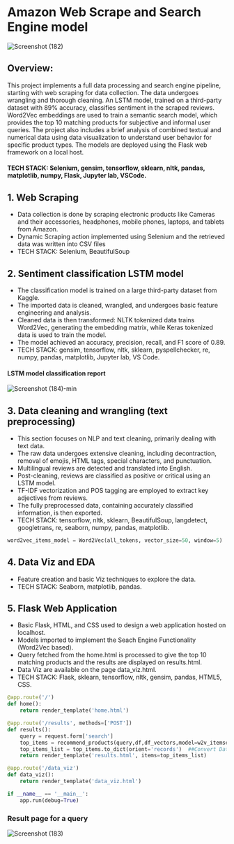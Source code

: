 # Amazon Web Scrape and Search Engine model
![Screenshot (182)](https://github.com/arinsharma123/Cantilever-Web-Srape/assets/128144029/1cf8aa85-01a2-4f5b-b090-1cc651435cda)
## Overview:
This project implements a full data processing and search engine pipeline, starting with web scraping for data collection. The data undergoes wrangling and thorough cleaning. An LSTM model, trained on a third-party dataset with 89% accuracy, classifies sentiment in the scraped reviews. Word2Vec embeddings are used to train a semantic search model, which provides the top 10 matching products for subjective and informal user queries. The project also includes a brief analysis of combined textual and numerical data using data visualization to understand user behavior for specific product types. The models are deployed using the Flask web framework on a local host.
#### TECH STACK: Selenium, gensim, tensorflow, sklearn, nltk, pandas, matplotlib, numpy, Flask, Jupyter lab, VSCode.

## 1. Web Scraping
* Data collection is done by scraping electronic products like Cameras and their accessories, headphones, mobile phones, laptops, and tablets from Amazon.
* Dynamic Scraping action implemented using Selenium and the retrieved data was written into CSV files
* TECH STACK: Selenium, BeautifulSoup

## 2. Sentiment classification LSTM model
* The classification model is trained on a large third-party dataset from Kaggle.
* The imported data is cleaned, wrangled, and undergoes basic feature engineering and analysis.
* Cleaned data is then transformed: NLTK tokenized data trains Word2Vec, generating the embedding matrix, while Keras tokenized data is used to train the model.
* The model achieved an accuracy, precision, recall, and F1 score of 0.89.
* TECH STACK: gensim, tensorflow, nltk, sklearn, pyspellchecker, re, numpy, pandas, matplotlib, Jupyter lab, VS Code. 
#### LSTM model classification report

![Screenshot (184)-min](https://github.com/arinsharma123/Cantilever-Web-Srape/assets/128144029/7efe49f1-2d3d-40b3-99e1-fe1d673c474d)

## 3. Data cleaning and wrangling (text preprocessing)
* This section focuses on NLP and text cleaning, primarily dealing with text data.
* The raw data undergoes extensive cleaning, including decontraction, removal of emojis, HTML tags, special characters, and punctuation.
* Multilingual reviews are detected and translated into English.
* Post-cleaning, reviews are classified as positive or critical using an LSTM model.
* TF-IDF vectorization and POS tagging are employed to extract key adjectives from reviews. 
* The fully preprocessed data, containing accurately classified information, is then exported.
* TECH STACK: tensorflow, nltk, sklearn, BeautifulSoup, langdetect, googletrans, re, seaborn, numpy, pandas, matplotlib.
```python
word2vec_items_model = Word2Vec(all_tokens, vector_size=50, window=5)
````

## 4. Data Viz and EDA
* Feature creation and basic Viz techniques to explore the data.
* TECH STACK: Seaborn, matplotlib, pandas.
  
## 5. Flask Web Application
* Basic Flask, HTML, and CSS used to design a web application hosted on localhost.
* Models imported to implement the Seach Engine Functionality (Word2Vec based).
* Query fetched from the home.html is processed to give the top 10 matching products and the results are displayed on results.html.
* Data Viz are available on the page data_viz.html.
* TECH STACK: Flask, sklearn, tensorflow, nltk, gensim, pandas, HTML5, CSS.
```python
@app.route('/')
def home():
    return render_template('home.html')

@app.route('/results', methods=['POST'])
def results():
    query = request.form['search']
    top_items = recommend_products(query,df,df_vectors,model=w2v_itemsearch_model)
    top_items_list = top_items.to_dict(orient='records')  ##Convert DataFrame to List of Dictionaries:
    return render_template('results.html', items=top_items_list)

@app.route('/data_viz')
def data_viz():
    return render_template('data_viz.html')

if __name__ == '__main__':
    app.run(debug=True)
```
### Result page for a query
![Screenshot (183)](https://github.com/arinsharma123/Cantilever-Web-Srape/assets/128144029/ce24a7dd-421f-414d-a498-0a9f9a3dcb28)

